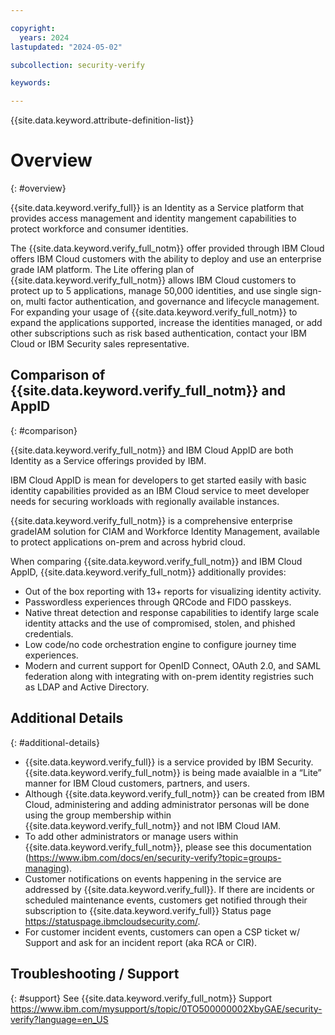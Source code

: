 ```yaml
---

copyright:
  years: 2024
lastupdated: "2024-05-02"

subcollection: security-verify

keywords: 

---
```


{{site.data.keyword.attribute-definition-list}}

# Overview
{: #overview}

{{site.data.keyword.verify_full}} is an Identity as a Service platform that provides access management and identity mangement capabilities to protect workforce and consumer identities. 

The {{site.data.keyword.verify_full_notm}} offer provided through IBM Cloud offers IBM Cloud customers with the ability to deploy and use an enterprise grade IAM platform. The Lite offering plan of {{site.data.keyword.verify_full_notm}} allows IBM Cloud customers to protect up to 5 applications, manage 50,000 identities, and use single sign-on, multi factor authentication, and governance and lifecycle management. For expanding your usage of {{site.data.keyword.verify_full_notm}} to expand the applications supported, increase the identities managed, or add other subscriptions such as risk based authentication, contact your IBM Cloud or IBM Security sales representative.

## Comparison of {{site.data.keyword.verify_full_notm}} and AppID
{: #comparison}

{{site.data.keyword.verify_full_notm}} and IBM Cloud AppID are both Identity as a Service offerings provided by IBM. 

IBM Cloud AppID is mean for developers to get started easily with basic identity capabilities provided as an IBM Cloud service to meet developer needs for securing workloads with regionally available instances. 

{{site.data.keyword.verify_full_notm}} is a comprehensive enterprise gradeIAM solution for CIAM and Workforce Identity Management, available to protect applications on-prem and across hybrid cloud. 

When comparing {{site.data.keyword.verify_full_notm}} and IBM Cloud AppID, {{site.data.keyword.verify_full_notm}} additionally provides: 

- Out of the box reporting with 13+ reports for visualizing identity activity. 
- Passwordless experiences through QRCode and FIDO passkeys. 
- Native threat detection and response capabilities to identify large scale identity attacks and the use of compromised, stolen, and phished credentials. 
- Low code/no code orchestration engine to configure journey time experiences.
- Modern and current support for OpenID Connect, OAuth 2.0, and SAML federation along with integrating with on-prem identity registries such as LDAP and Active Directory.

## Additional Details
{: #additional-details}

- {{site.data.keyword.verify_full}} is a service provided by IBM Security. {{site.data.keyword.verify_full_notm}} is being made avaialble in a “Lite” manner for IBM Cloud customers, partners, and users. 
- Although {{site.data.keyword.verify_full_notm}} can be created from IBM Cloud, administering and adding administrator personas will be done using the group membership within {{site.data.keyword.verify_full_notm}} and not IBM Cloud IAM.
- To add other administrators or manage users within {{site.data.keyword.verify_full_notm}}, please see this documentation (https://www.ibm.com/docs/en/security-verify?topic=groups-managing).
- Customer notifications on events happening in the service are addressed by {{site.data.keyword.verify_full}}. If there are incidents or scheduled maintenance events, customers get notified through their subscription to {{site.data.keyword.verify_full}} Status page https://statuspage.ibmcloudsecurity.com/.
- For customer incident events, customers can open a CSP ticket w/ Support and ask for an incident report (aka RCA or CIR).

## Troubleshooting / Support
{: #support}
See {{site.data.keyword.verify_full_notm}} Support https://www.ibm.com/mysupport/s/topic/0TO500000002XbyGAE/security-verify?language=en_US

